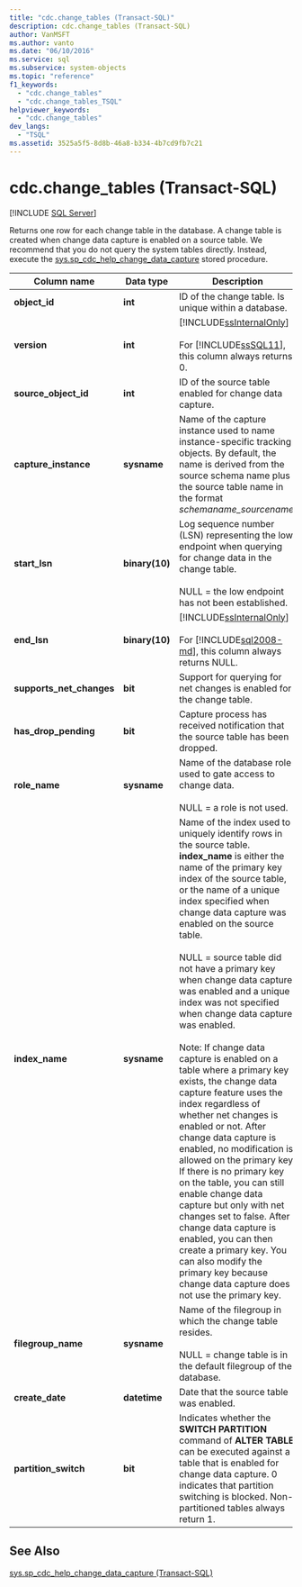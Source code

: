 ```yaml
---
title: "cdc.change_tables (Transact-SQL)"
description: cdc.change_tables (Transact-SQL)
author: VanMSFT
ms.author: vanto
ms.date: "06/10/2016"
ms.service: sql
ms.subservice: system-objects
ms.topic: "reference"
f1_keywords:
  - "cdc.change_tables"
  - "cdc.change_tables_TSQL"
helpviewer_keywords:
  - "cdc.change_tables"
dev_langs:
  - "TSQL"
ms.assetid: 3525a5f5-8d8b-46a8-b334-4b7cd9fb7c21
---
```

# cdc.change_tables (Transact-SQL)
[!INCLUDE [SQL Server](../../includes/applies-to-version/sqlserver.md)]

  Returns one row for each change table in the database. A change table is created when change data capture is enabled on a source table. We recommend that you do not query the system tables directly. Instead, execute the [sys.sp_cdc_help_change_data_capture](../../relational-databases/system-stored-procedures/sys-sp-cdc-help-change-data-capture-transact-sql.md) stored procedure.  

|Column name|Data type|Description|  
|-----------------|---------------|-----------------|  
|**object_id**|**int**|ID of the change table. Is unique within a database.|  
|**version**|**int**|[!INCLUDE[ssInternalOnly](../../includes/ssinternalonly-md.md)]<br /><br /> For [!INCLUDE[ssSQL11](../../includes/sssql11-md.md)], this column always returns 0.|  
|**source_object_id**|**int**|ID of the source table enabled for change data capture.|  
|**capture_instance**|**sysname**|Name of the capture instance used to name instance-specific tracking objects. By default, the name is derived from the source schema name plus the source table name in the format *schemaname_sourcename*.|  
|**start_lsn**|**binary(10)**|Log sequence number (LSN) representing the low endpoint when querying for change data in the change table.<br /><br /> NULL = the low endpoint has not been established.|  
|**end_lsn**|**binary(10)**|[!INCLUDE[ssInternalOnly](../../includes/ssinternalonly-md.md)]<br /><br /> For [!INCLUDE[sql2008-md](../../includes/sql2008-md.md)], this column always returns NULL.|  
|**supports_net_changes**|**bit**|Support for querying for net changes is enabled for the change table.|  
|**has_drop_pending**|**bit**|Capture process has received notification that the source table has been dropped.|  
|**role_name**|**sysname**|Name of the database role used to gate access to change data.<br /><br /> NULL = a role is not used.|  
|**index_name**|**sysname**|Name of the index used to uniquely identify rows in the source table. **index_name** is either the name of the primary key index of the source table, or the name of a unique index specified when change data capture was enabled on the source table.<br /><br /> NULL = source table did not have a primary key when change data capture was enabled and a unique index was not specified when change data capture was enabled.<br /><br /> Note: If change data capture is enabled on a table where a primary key exists, the change data capture feature uses the index regardless of whether net changes is enabled or not. After change data capture is enabled, no modification is allowed on the primary key. If there is no primary key on the table, you can still enable change data capture but only with net changes set to false. After change data capture is enabled, you can then create a primary key. You can also modify the primary key because change data capture does not use the primary key.|  
|**filegroup_name**|**sysname**|Name of the filegroup in which the change table resides.<br /><br /> NULL = change table is in the default filegroup of the database.|  
|**create_date**|**datetime**|Date that the source table was enabled.|  
|**partition_switch**|**bit**|Indicates whether the **SWITCH PARTITION** command of **ALTER TABLE** can be executed against a table that is enabled for change data capture. 0 indicates that partition switching is blocked. Non-partitioned tables always return 1.|  
  
## See Also  
 [sys.sp_cdc_help_change_data_capture &#40;Transact-SQL&#41;](../../relational-databases/system-stored-procedures/sys-sp-cdc-help-change-data-capture-transact-sql.md)  
  
  

